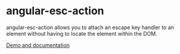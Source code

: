 # angular-esc-action

angular-esc-action allows you to attach an escape key handler to an element without having to locate the element within the DOM.

[Demo and documentation](http://myplanet.github.io/angular-esc-action/)
